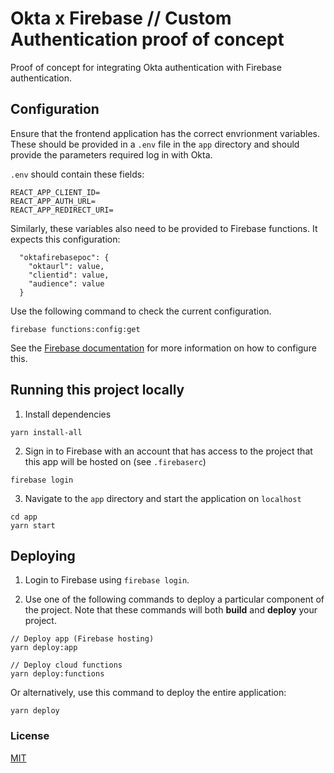 # Okta x Firebase // Custom Authentication proof of concept

Proof of concept for integrating Okta authentication with Firebase authentication.

## Configuration

Ensure that the frontend application has the correct envrionment variables.
These should be provided in a `.env` file in the `app` directory and should provide
the parameters required log in with Okta.

`.env` should contain these fields:

```
REACT_APP_CLIENT_ID=
REACT_APP_AUTH_URL=
REACT_APP_REDIRECT_URI=
```

Similarly, these variables also need to be provided to Firebase functions.
It expects this configuration:

```
  "oktafirebasepoc": {
    "oktaurl": value,
    "clientid": value,
    "audience": value
  }
```

Use the following command to check the current configuration.

```
firebase functions:config:get
```

See the [Firebase documentation](https://firebase.google.com/docs/functions/config-env)
for more information on how to configure this.

## Running this project locally

1. Install dependencies

```
yarn install-all
```

2. Sign in to Firebase with an account that has access to the project that this app will be hosted on (see `.firebaserc`)

```
firebase login
```

3. Navigate to the `app` directory and start the application on `localhost`

```
cd app
yarn start
```

## Deploying

1. Login to Firebase using `firebase login`.

2. Use one of the following commands to deploy a particular component of the project.
   Note that these commands will both **build** and **deploy** your project.

```
// Deploy app (Firebase hosting)
yarn deploy:app

// Deploy cloud functions
yarn deploy:functions
```

Or alternatively, use this command to deploy the entire application:

```
yarn deploy
```

### License

[MIT](LICENSE)
